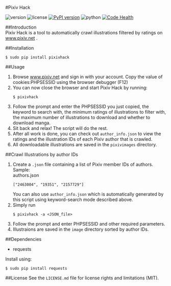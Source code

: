 #Pixiv Hack

![version](https://img.shields.io/badge/PixivHack-tested-brightgreen.svg)
![license](https://img.shields.io/badge/license-MIT-brightgreen.svg)
[![PyPI version](https://badge.fury.io/py/pixivhack.svg)](https://badge.fury.io/py/pixivhack)
![python](https://img.shields.io/badge/python-2.7-green.svg)
[![Code Health](https://landscape.io/github/Chion82/PixivHack/master/landscape.svg?style=flat)](https://landscape.io/github/Chion82/PixivHack/master)

##Introduction  
Pixiv Hack is a tool to automatically crawl illustrations filtered by ratings on www.pixiv.net .

##Installation

```
$ sudo pip install pixivhack
```

##Usage  
1. Browse www.pixiv.net and sign in with your account. Copy the value of cookies:PHPSESSID using the browser debugger (F12)  
2. You can now close the browser and start Pixiv Hack by running:  
	```
	$ pixivhack
	```
3. Follow the prompt and enter the PHPSESSID you just copied, the keyword to search with, the minimum ratings of illustrations to filter with, the maximum number of illustrations to download and whether to download manga.  
4. Sit back and relax! The script will do the rest.  
5. After all work is done, you can check out ```author_info.json``` to view the ratings and the illustration IDs of each Pixiv author that is crawled.  
6. All downloadable illustrations are saved in the ```pixivimages``` directory.

##Crawl Illustrations by author IDs  
1. Create a ```.json``` file containing a list of Pixiv member IDs of authors. Sample:  
	authors.json  
	```
	["2463004", "19351", "2157729"]
	```  
	You can also use ```author_info.json``` which is automatically generated by this script using keyword-search mode described above.  
2. Simply run  
	```  
	$ pixivhack -a <JSON_file>
	```
3. Follow the prompt and enter PHPSESSID and other required parameters.  
4. Illustraions are saved in the ```image``` directory sorted by author IDs.

##Dependencies  
* requests

Install using:  
```
$ sudo pip install requests
```

##License
See the ```LICENSE.md``` file for license rights and limitations (MIT).

